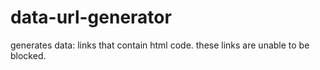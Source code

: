 # data-url-generator
generates data: links that contain html code. these links are unable to be blocked.
